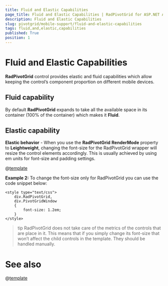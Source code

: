```yaml
---
title: Fluid and Elastic Capabilities
page_title: Fluid and Elastic Capabilities | RadPivotGrid for ASP.NET AJAX Documentation
description: Fluid and Elastic Capabilities
slug: pivotgrid/mobile-support/fluid-and-elastic-capabilities
tags: fluid,and,elastic,capabilities
published: True
position: 1
---
```


# Fluid and Elastic Capabilities

**RadPivotGrid** control provides elastic and fluid capabilities which allow keeping the control’s component proportion on different mobile devices.

## Fluid capability

By default **RadPivotGrid** expands to take all the available space in its container (100% of the container) which makes it **Fluid**.


## Elastic capability

**Elastic behavior** - When you use the **RadPivotGrid** **RenderMode** property to **Leightweight**, changing the font-size for the RadPivotGrid wrapper will resize the control elements accordingly. This is usually achieved by using em units for font-size and padding settings.

@[template](/_templates/common/font-size-notes.md#note-and-example "control: RadPivotGrid")

**Example 2:** To change the font-size only for RadPivotGrid you can use the code snippet below:

````ASPNET
<style type="text/css">
    div.RadPivotGrid,
	div.PivotGridWindow
    {
        font-size: 1.2em;
    }
</style>
````

>tip RadPivotGrid does not take care of the metrics of the controls that are place in it. This means that if you simply change its font-size that won’t affect the child controls in the template. They should be handled manually.


# See also

@[template](/_templates/common/font-size-notes.md#related-resources)

